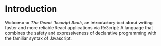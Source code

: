 # Introduction

Welcome to _The React-Rescript Book_, an introductory text about writing faster 
and more reliable React applications via ReScript: A language that combines the 
safety and expressiveness of declarative programming with the familiar syntax of 
Javascript.

<!-- vim:spelllang=en:spell!:fo=aw2tq
-->
